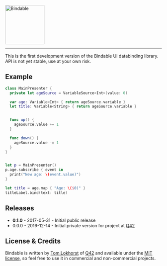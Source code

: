 <img src="https://cloud.githubusercontent.com/assets/75655/26639485/3dd02ab4-4625-11e7-9085-a4d0967a782e.png" width="126" alt="Bindable">

<hr>

This is the first development version of the Bindable UI databinding library.
API is not yet stable, use at your own risk.

## Example

```swift
class MainPresenter {
  private let ageSource = VariableSource<Int>(value: 0)

  var age: Variable<Int> { return ageSource.variable }
  let title: Variable<String> { return ageSource.variable }


  func up() {
    ageSource.value += 1
  }

  func down() {
    ageSource.value -= 1
  }
}


let p = MainPresenter()
p.age.subscribe { event in
  print("New age: \(event.value)")
}

let title = age.map { "Age: \($0)" }
titleLabel.bind(text: title)
```

Releases
--------

 - **0.1.0** - 2017-05-31 - Initial public release
 - 0.0.0 - 2016-12-14 - Initial private version for project at [Q42](http://q42.com)

## License & Credits

Bindable is written by [Tom Lokhorst](https://twitter.com/tomlokhorst) of [Q42](https://q42.com) and available under the [MIT license](https://github.com/Q42/Bindable/blob/develop/LICENSE), so feel free to use it in commercial and non-commercial projects.

